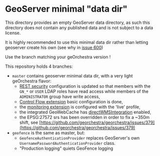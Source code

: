 GeoServer minimal "data dir"
============================

This directory provides an empty GeoServer data directory, as such this directory does not contain any published data and is not subject to a data license.

It is highly recommended to use this minimal data dir rather than letting geoserver create his own (see why in [issue 600](https://github.com/georchestra/georchestra/issues/600))

Use the branch matching your geOrchestra version !

This repository holds 4 branches:
 - ```master``` contains geoserver minimal data dir, with a very light geOrchestra flavor:
   - [REST security](http://docs.geoserver.org/stable/en/user/security/rest.html) configuration is updated so that members with the ```GN_*``` or ```USER``` LDAP roles have read access while members of the ```ADMINISTRATOR``` group have write access,
   - [Control Flow extension](http://docs.geoserver.org/stable/en/user/extensions/controlflow/index.html) basic configuration is done,
   - the [monitoring extension](http://docs.geoserver.org/stable/en/user/extensions/monitoring/index.html) is configured with the 'live' profile,
   - the integrated GeoWebCache has [directWMSIntegration](http://docs.geoserver.org/stable/en/user/geowebcache/using.html#direct-integration-with-geoserver-wms) enabled,
   - the EPSG:27572 srs has been overridden in order to fix a ~350m shift, see [https://github.com/georchestra/georchestra/issues/379](https://github.com/georchestra/georchestra/issues/379)
 - ```geofence``` is the same as master, but:
   - ```GeofenceAuthenticationProvider``` replaces GeoServer's own ```UsernamePasswordAuthenticationProvider``` class.
   - "Production logging" quiets GeoFence logging
